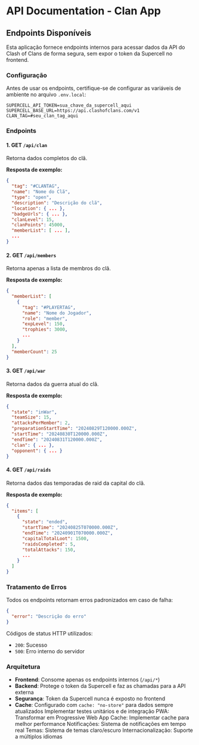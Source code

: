 # API Documentation - Clan App

## Endpoints Disponíveis

Esta aplicação fornece endpoints internos para acessar dados da API do Clash of Clans de forma segura, sem expor o token da Supercell no frontend.

### Configuração

Antes de usar os endpoints, certifique-se de configurar as variáveis de ambiente no arquivo `.env.local`:

```env
SUPERCELL_API_TOKEN=sua_chave_da_supercell_aqui
SUPERCELL_BASE_URL=https://api.clashofclans.com/v1
CLAN_TAG=#seu_clan_tag_aqui
```

### Endpoints

#### 1. GET `/api/clan`
Retorna dados completos do clã.

**Resposta de exemplo:**
```json
{
  "tag": "#CLANTAG",
  "name": "Nome do Clã",
  "type": "open",
  "description": "Descrição do clã",
  "location": { ... },
  "badgeUrls": { ... },
  "clanLevel": 15,
  "clanPoints": 45000,
  "memberList": [ ... ],
  ...
}
```

#### 2. GET `/api/members`
Retorna apenas a lista de membros do clã.

**Resposta de exemplo:**
```json
{
  "memberList": [
    {
      "tag": "#PLAYERTAG",
      "name": "Nome do Jogador",
      "role": "member",
      "expLevel": 150,
      "trophies": 3000,
      ...
    }
  ],
  "memberCount": 25
}
```

#### 3. GET `/api/war`
Retorna dados da guerra atual do clã.

**Resposta de exemplo:**
```json
{
  "state": "inWar",
  "teamSize": 15,
  "attacksPerMember": 2,
  "preparationStartTime": "20240829T120000.000Z",
  "startTime": "20240830T120000.000Z",
  "endTime": "20240831T120000.000Z",
  "clan": { ... },
  "opponent": { ... }
}
```

#### 4. GET `/api/raids`
Retorna dados das temporadas de raid da capital do clã.

**Resposta de exemplo:**
```json
{
  "items": [
    {
      "state": "ended",
      "startTime": "20240825T070000.000Z",
      "endTime": "20240901T070000.000Z",
      "capitalTotalLoot": 1500,
      "raidsCompleted": 5,
      "totalAttacks": 150,
      ...
    }
  ]
}
```

### Tratamento de Erros

Todos os endpoints retornam erros padronizados em caso de falha:

```json
{
  "error": "Descrição do erro"
}
```

Códigos de status HTTP utilizados:
- `200`: Sucesso
- `500`: Erro interno do servidor

### Arquitetura

- **Frontend**: Consome apenas os endpoints internos (`/api/*`)
- **Backend**: Protege o token da Supercell e faz as chamadas para a API externa
- **Segurança**: Token da Supercell nunca é exposto no frontend
- **Cache**: Configurado com `cache: "no-store"` para dados sempre atualizados
Implementar testes unitários e de integração
  PWA: Transformar em Progressive Web App
  Cache: Implementar cache para melhor performance
  Notificações: Sistema de notificações em tempo real
  Temas: Sistema de temas claro/escuro
  Internacionalização: Suporte a múltiplos idiomas